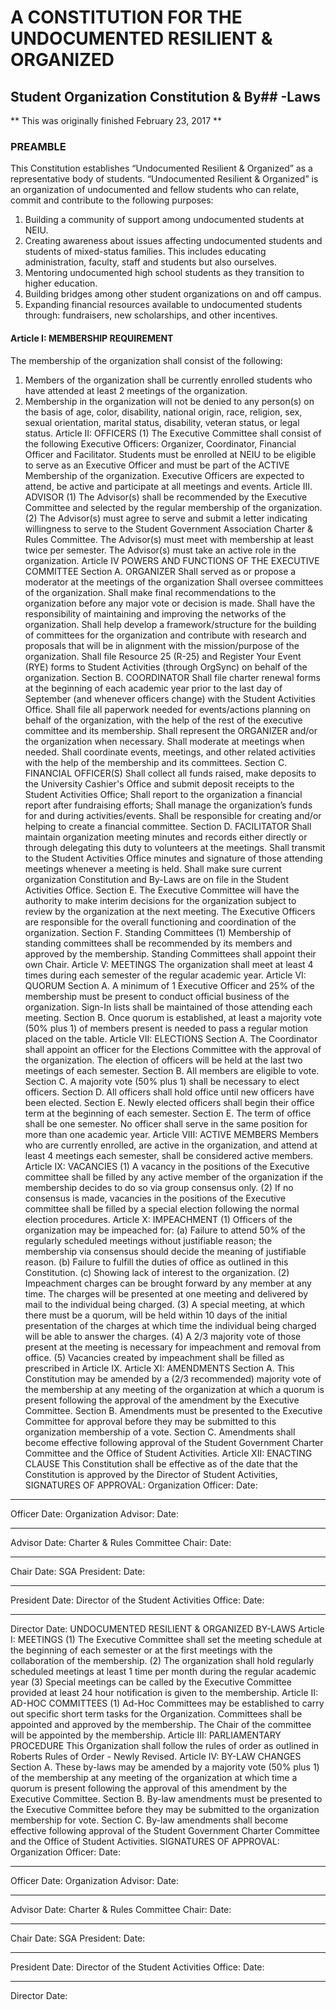 # A CONSTITUTION FOR THE UNDOCUMENTED RESILIENT & ORGANIZED
## Student Organization Constitution & By## -Laws
** This was originally finished February 23, 2017 **

### PREAMBLE
This Constitution establishes “Undocumented Resilient & Organized” as a representative body of students. “Undocumented Resilient & Organized” is an organization of undocumented and  fellow students who can relate, commit and contribute to the following purposes:
1. Building a community of support among undocumented students at NEIU.
2. Creating awareness about issues affecting undocumented students and students of mixed-status families. This includes educating administration, faculty, staff and students but also ourselves.
3. Mentoring undocumented high school students as they transition to higher education.
4. Building bridges among other student organizations on and off campus.
5. Expanding financial resources available to undocumented students through: fundraisers, new scholarships, and other incentives. 

#### Article I:    MEMBERSHIP REQUIREMENT
The membership of the organization shall consist of the following:

1. Members of the organization shall be currently enrolled students who have attended at least 2 meetings of the organization.
2. Membership in the organization will not be denied to any person(s) on the basis of age, color, disability, national origin, race, religion, sex, sexual orientation, marital status, disability, veteran status, or legal status.
Article II:    OFFICERS
(1)    The Executive Committee shall consist of the following Executive Officers: Organizer, Coordinator, Financial Officer and Facilitator.
Students must be enrolled at NEIU to be eligible to serve as an Executive Officer and must be part of the ACTIVE Membership of the organization.
Executive Officers are expected to attend, be active and participate at all meetings and events.
Article III.    ADVISOR
(1)    The Advisor(s) shall be recommended by the Executive Committee and selected by the regular membership of the organization.
(2)    The Advisor(s) must agree to serve and submit a letter indicating willingness to serve to the Student Government Association Charter & Rules Committee.
The Advisor(s) must meet with membership at least twice per semester.
The Advisor(s) must take an active role in the organization.
Article IV    POWERS AND FUNCTIONS OF THE EXECUTIVE COMMITTEE
Section A.    ORGANIZER
Shall served as or propose a moderator at the meetings of the organization
Shall oversee committees of the organization.
Shall make final recommendations to the organization before any major vote or decision is made.
Shall have the responsibility of maintaining and improving the networks of the organization.
Shall help develop a framework/structure for the building of committees for the organization and contribute with research and proposals that will be in alignment with the mission/purpose of the organization. 
Shall file Resource 25 (R-25) and Register Your Event (RYE) forms to Student Activities (through OrgSync) on behalf of the organization.
Section B.    COORDINATOR
Shall file charter renewal forms at the beginning of each academic year prior to the last day of September (and whenever officers change) with the Student Activities Office.
Shall file all paperwork needed for events/actions planning on behalf of the organization, with the help of the rest of the executive committee and its membership.
Shall represent the ORGANIZER and/or the organization when necessary.
Shall moderate at meetings when needed.
Shall coordinate events, meetings, and other related activities with the help of the membership and its committees.
Section C.    FINANCIAL OFFICER(S)
Shall collect all funds raised, make deposits to the University Cashier's Office and submit deposit receipts to the Student Activities Office;
Shall report to the organization a financial report after fundraising efforts;
Shall manage the organization’s funds for and during activities/events.
Shall be responsible for creating and/or helping to create a financial committee.
Section D.    FACILITATOR
Shall maintain organization meeting minutes and records either directly or through delegating this duty to volunteers at the meetings. 
Shall transmit to the Student Activities Office minutes and signature of those attending meetings whenever a meeting is held.
Shall make sure current organization Constitution and By-Laws are on file in the Student Activities Office.
Section E.    The Executive Committee will have the authority to make interim decisions for the organization subject to review by the organization at the next meeting.  The Executive Officers are responsible for the overall functioning and coordination of the organization.
Section F.    Standing Committees
(1)    Membership of standing committees shall be recommended by its members and approved by the membership. Standing Committees shall appoint their own Chair. 
Article V:    MEETINGS
The organization shall meet at least 4 times during each semester of the regular academic year.
Article VI:    QUORUM
Section A.    A minimum of 1 Executive Officer and 25% of the membership must be present to conduct official business of the organization.  Sign-In lists shall be maintained of those attending each meeting.
Section B.    Once quorum is established, at least a majority vote (50% plus 1) of members present is needed to pass a regular motion placed on the table.
Article VII:    ELECTIONS
Section A.    The Coordinator shall appoint an officer for the Elections Committee with the approval of the organization.  The election of officers will be held at the last two meetings of each semester.
Section B.    All members are eligible to vote. 
Section C.    A majority vote (50% plus 1) shall be necessary to elect officers.
Section D.     All officers shall hold office until new officers have been elected.
Section E.     Newly elected officers shall begin their office term at the beginning of each semester.
Section E.    The term of office shall be one semester. No officer shall serve in the same position for more than one academic year.
Article VIII:    ACTIVE MEMBERS
Members who are currently enrolled, are active in the organization, and attend at least 4 meetings each semester, shall be considered active members. 
Article IX:    VACANCIES
(1)    A vacancy in the positions of the Executive committee shall be filled by any active member of the organization if the membership decides to do so via group consensus only.
(2)    If no consensus is made, vacancies in the positions of the Executive committee shall be filled by a special election following the normal election procedures.
Article X:    IMPEACHMENT
(1)    Officers of the organization may be impeached for:
(a)    Failure to attend 50% of the regularly scheduled meetings without justifiable reason; the membership via consensus should decide the meaning of justifiable reason.
(b)    Failure to fulfill the duties of office as outlined in this Constitution.
(c)    Showing lack of interest to the organization.
(2)    Impeachment charges can be brought forward by any member at any time. The charges will be presented at one meeting and delivered by mail to the individual being charged.
(3)    A special meeting, at which there must be a quorum, will be held within 10 days of the initial presentation of the charges at which time the individual being charged will be able to answer the charges.
(4)    A 2/3 majority vote of those present at the meeting is necessary for impeachment and removal from office.
(5)    Vacancies created by impeachment shall be filled as prescribed in Article IX.
Article XI:    AMENDMENTS
Section A.    This Constitution may be amended by a (2/3 recommended) majority vote of the membership at any meeting of the organization at which a quorum is present following the approval of the amendment by the Executive Committee.
Section B.    Amendments must be presented to the Executive Committee for approval before they may be submitted to this organization membership of a vote.
Section C.    Amendments shall become effective following approval of the Student Government Charter Committee and the Office of Student Activities.
Article XII:    ENACTING CLAUSE
This Constitution shall be effective as of the date that the Constitution is approved by the Director of Student Activities,
SIGNATURES OF APPROVAL:
Organization Officer:                    Date:
________________________________            ___________________
Officer                                Date:
Organization Advisor:                    Date:
________________________________            ___________________
Advisor                            Date:
Charter & Rules Committee Chair:            Date:
________________________________            ___________________
Chair                                Date:
SGA President:                        Date:
________________________________            ___________________
President                            Date:
Director of the Student Activities Office:            Date:
________________________________            ___________________
Director                            Date:
UNDOCUMENTED RESILIENT & ORGANIZED 
BY-LAWS
Article I:    MEETINGS
(1)    The Executive Committee shall set the meeting schedule at the beginning of each semester or at the first meetings with the collaboration of the membership.
(2)    The organization shall hold regularly scheduled meetings at least 1 time per month during the regular academic year
(3)    Special meetings can be called by the Executive Committee provided at least 24 hour notification is given to the membership.
Article II:    AD-HOC COMMITTEES
(1)    Ad-Hoc Committees may be established to carry out specific short term tasks for the Organization.
Committees shall be appointed and approved by the membership.  The Chair of the committee will be appointed by the membership.
Article III:    PARLIAMENTARY PROCEDURE
This Organization shall follow the rules of order as outlined in Roberts Rules of Order - Newly Revised.
Article IV:    BY-LAW CHANGES
Section A.    These by-laws may be amended by a majority vote (50% plus 1) of the membership at any meeting of the organization at which time a quorum is present following the approval of this amendment by the Executive Committee.
Section B.    By-law amendments must be presented to the Executive Committee before they may be submitted to the organization membership for vote.
Section C.    By-law amendments shall become effective following approval of the Student Government Charter Committee and the Office of Student Activities.
SIGNATURES OF APPROVAL:
Organization Officer:                    Date:
________________________________            ___________________
Officer                                Date:
Organization Advisor:                    Date:
________________________________            ___________________
Advisor                            Date:
Charter & Rules Committee Chair:            Date:
________________________________            ___________________
Chair                                Date:
SGA President:                        Date:
________________________________            ___________________
President                            Date:
Director of the Student Activities Office:            Date:
________________________________            ___________________
Director                            Date:

